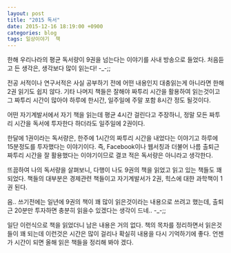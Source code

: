 ```yaml
---
layout: post
title: "2015 독서"
date: 2015-12-16 18:19:00 +0900
categories: blog
tags: 일상이야기  책
---
```


한해 우리나라의 평균 독서량이 9권을 넘는다는 이야기를 사내 방송으로 들었다. 처음듣고 든 생각은, 생각보다 많이 읽는다! -_-;;

전공 서적이나 연구서적은 사실 공부하기 전에 어떤 내용인지 대충읽는게 아니라면 한해 2권 읽기도 쉽지 않다. 기타 나머지 책들은 잘해야 짜투리 시간을 활용하여 읽는것이고 그 짜투리 시간이 많아야 하루에 한시간, 일주일에 주말 포함 8시간 정도 될것이다.

어떤 자기계발서에서 자기 책을 읽는데 평균 4시간 걸린다고 주장하니, 정말 모든 짜투리 시간을 독서에 투자한다 하더라도 일주일에 2권이다.

한달에 1권이라는 독서량은, 한주에 1시간의 짜투리 시간을 내었다는 이야기고 하루에 15분정도를 투자했다는 이야기이다. 즉, Facebook이나 웹서칭과 더불어 나름 출퇴근 짜투리 시간을 잘 활용했다는 이야기이므로 결코 적은 독서량은 아니라고 생각한다.

뜨끔하여 나의 독서량을 살펴보니, 다행이 나도 9권의 책을 읽었고 읽고 있는 책들도 꽤 되었다. 책들의 대부분은 경제관련 책들이고 자기계발서가 2권, 힉스에 대한 과학책이 1권 된다.

음.. 쓰기전에는 일년에 9권의 책이 꽤 많이 읽은것이라는 내용으로 쓰려고 했는데, 출퇴근 20분만 투자하면 충분히 읽을수 있겠다는 생각이 드네.. -_-;;

일단 이런식으로 책을 읽었더니 남은 내용은 거의 없다. 책의 목차를 정리하면서 읽은것들이 꽤 되는데 이런것은 시간은 많이 걸리나 확실히 내용을 다시 기억하기에 좋다. 언젠가 시간이 되면 올해 읽은 책들을 정리해 봐야 겠다.

